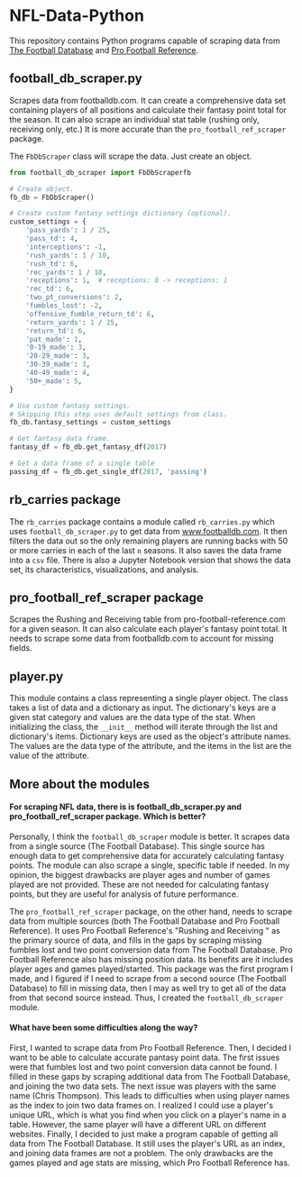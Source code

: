 # NFL-Data-Python
This repository contains Python programs capable of scraping data from [The Football Database](https://www.footballdb.com/) and [Pro Football Reference](https://www.pro-football-reference.com/).

## football_db_scraper.py
Scrapes data from footballdb.com. It can create a comprehensive data set containing players of all positions and calculate their fantasy point total for the season. It can also scrape an individual stat table (rushing only, receiving only, etc.) It is more accurate than the `pro_football_ref_scraper` package.

The `FbDbScraper` class will scrape the data. Just create an object.

```python
from football_db_scraper import FbDbScraperfb

# Create object.
fb_db = FbDbScraper()

# Create custom fantasy settings dictionary (optional).
custom_settings = {
    'pass_yards': 1 / 25,
    'pass_td': 4,
    'interceptions': -1,
    'rush_yards': 1 / 10,
    'rush_td': 6,
    'rec_yards': 1 / 10,
    'receptions': 1,  # receptions: 0 -> receptions: 1
    'rec_td': 6,
    'two_pt_conversions': 2,
    'fumbles_lost': -2,
    'offensive_fumble_return_td': 6,
    'return_yards': 1 / 25,
    'return_td': 6,
    'pat_made': 1,
    '0-19_made': 3,
    '20-29_made': 3,
    '30-39_made': 3,
    '40-49_made': 4,
    '50+_made': 5,
}

# Use custom fantasy settings.
# Skipping this step uses default settings from class.
fb_db.fantasy_settings = custom_settings

# Get fantasy data frame.
fantasy_df = fb_db.get_fantasy_df(2017)

# Get a data frame of a single table
passing_df = fb_db.get_single_df(2017, 'passing')
```

## rb_carries package
The `rb_carries` package contains a module called `rb_carries.py` which uses `football_db_scraper.py` to get data from www.footballdb.com. It then filters the data out so the only remaining players are running backs with 50 or more carries in each of the last `n` seasons. It also saves the data frame into a `csv` file. There is also a Jupyter Notebook version that shows the data set, its characteristics, visualizations, and analysis.

## pro_football_ref_scraper package
Scrapes the Rushing and Receiving table from pro-football-reference.com for a given season. It can also calculate each player's fantasy point total. It needs to scrape some data from footballdb.com to account for missing fields.

## player.py
This module contains a class representing a single player object. The class takes a list of data and a dictionary as input. The dictionary's keys are a given stat category and values are the data type of the stat. When initializing the class, the `__init__` method will iterate through the list and dictionary's items. Dictionary keys are used as the object's attribute names. The values are the data type of the attribute, and the items in the list are the value of the attribute.

## More about the modules
#### For scraping NFL data, there is is football_db_scraper.py and pro_football_ref_scraper package. Which is better?

Personally, I think the `football_db_scraper` module is better. It scrapes data from a single source (The Football Database). This single source has enough data to get comprehensive data for accurately calculating fantasy points. The module can also scrape a single, specific table if needed. In my opinion, the biggest drawbacks are player ages and number of games played are not provided. These are not needed for calculating fantasy points, but they are useful for analysis of future performance.

The `pro_football_ref_scraper` package, on the other hand, needs to scrape data from multiple sources (both The Football Database and Pro Football Reference). It uses Pro Football Reference's "Rushing and Receiving " as the primary source of data, and fills in the gaps by scraping missing fumbles lost and two point conversion data from The Football Database. Pro Football Reference also has missing position data. Its benefits are it includes player ages and games played/started. This package was the first program I made, and I figured if I need to scrape from a second source (The Football Database) to fill in missing data, then I may as well try to get all of the data from that second source instead. Thus, I created the `football_db_scraper` module.

#### What have been some difficulties along the way?
First, I wanted to scrape data from Pro Football Reference. Then, I decided I want to be able to calculate accurate pantasy point data. The first issues were that fumbles lost and two point conversion data cannot be found.  I filled in these gaps by scraping additional data from The Football Database, and joining the two data sets. The next issue was players with the same name (Chris Thompson). This leads to difficulties when using player names as the index to join two data frames on. I realized I could use a player's unique URL, which is what you find when you click on a player's name in a table. However, the same player will have a different URL on different websites. Finally, I decided to just make a program capable of getting all data from The Football Database. It still uses the player's URL as an index, and joining data frames are not a problem. The only drawbacks are the games played and age stats are missing, which Pro Football Reference has.
